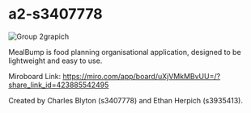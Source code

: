 # a2-s3407778

![Group 2grapich](https://github.com/rmit-iPSE-s2-2023/a2-s3407778/assets/105478249/a69168e8-43b2-41ef-965f-07511d318aa2)

MealBump is food planning organisational application, designed to be lightweight and easy to use. 

Miroboard Link: https://miro.com/app/board/uXjVMkMBvUU=/?share_link_id=423885542495

Created by Charles Blyton (s3407778) and Ethan Herpich (s3935413).



